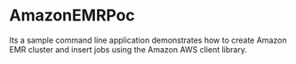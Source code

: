 AmazonEMRPoc
============

Its a sample command line application demonstrates how to create Amazon
EMR cluster and insert jobs using the Amazon AWS client library.

[1]: https://developers.google.com/compute
[2]: http://git-scm.com/downloads
[3]: http://maven.apache.org/download.html
[4]: http://www.eclipse.org/downloads/
[5]: http://eclipse.org/m2e/download/
